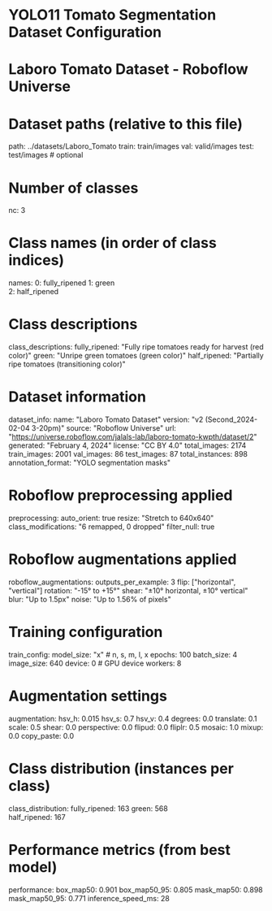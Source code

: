 # YOLO11 Tomato Segmentation Dataset Configuration
# Laboro Tomato Dataset - Roboflow Universe

# Dataset paths (relative to this file)
path: ../datasets/Laboro_Tomato
train: train/images
val: valid/images
test: test/images  # optional

# Number of classes
nc: 3

# Class names (in order of class indices)
names:
  0: fully_ripened
  1: green  
  2: half_ripened

# Class descriptions
class_descriptions:
  fully_ripened: "Fully ripe tomatoes ready for harvest (red color)"
  green: "Unripe green tomatoes (green color)"
  half_ripened: "Partially ripe tomatoes (transitioning color)"

# Dataset information
dataset_info:
  name: "Laboro Tomato Dataset"
  version: "v2 (Second_2024-02-04 3-20pm)"
  source: "Roboflow Universe"
  url: "https://universe.roboflow.com/jalals-lab/laboro-tomato-kwpth/dataset/2"
  generated: "February 4, 2024"
  license: "CC BY 4.0"
  total_images: 2174
  train_images: 2001
  val_images: 86
  test_images: 87
  total_instances: 898
  annotation_format: "YOLO segmentation masks"

# Roboflow preprocessing applied
preprocessing:
  auto_orient: true
  resize: "Stretch to 640x640"
  class_modifications: "6 remapped, 0 dropped"
  filter_null: true

# Roboflow augmentations applied
roboflow_augmentations:
  outputs_per_example: 3
  flip: ["horizontal", "vertical"]
  rotation: "-15° to +15°"
  shear: "±10° horizontal, ±10° vertical"
  blur: "Up to 1.5px"
  noise: "Up to 1.56% of pixels"

# Training configuration
train_config:
  model_size: "x"  # n, s, m, l, x
  epochs: 100
  batch_size: 4
  image_size: 640
  device: 0  # GPU device
  workers: 8
  
# Augmentation settings
augmentation:
  hsv_h: 0.015
  hsv_s: 0.7
  hsv_v: 0.4
  degrees: 0.0
  translate: 0.1
  scale: 0.5
  shear: 0.0
  perspective: 0.0
  flipud: 0.0
  fliplr: 0.5
  mosaic: 1.0
  mixup: 0.0
  copy_paste: 0.0

# Class distribution (instances per class)
class_distribution:
  fully_ripened: 163
  green: 568  
  half_ripened: 167

# Performance metrics (from best model)
performance:
  box_map50: 0.901
  box_map50_95: 0.805
  mask_map50: 0.898
  mask_map50_95: 0.771
  inference_speed_ms: 28
